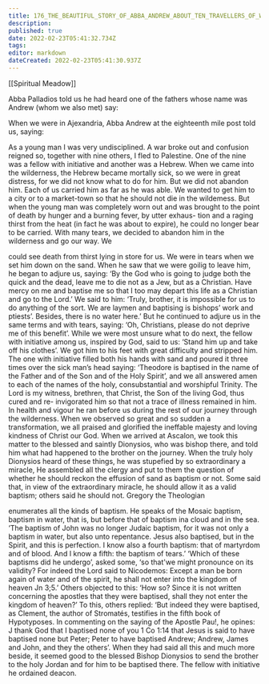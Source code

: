 ```yaml
---
title: 176_THE_BEAUTIFUL_STORY_OF_ABBA_ANDREW_ABOUT_TEN_TRAVELLERS_OF_WHOM_ONE_WAS_A_HEBREW
description: 
published: true
date: 2022-02-23T05:41:32.734Z
tags: 
editor: markdown
dateCreated: 2022-02-23T05:41:30.937Z
---
```


[[Spiritual Meadow]]
 
Abba Palladios told us he had heard one of the fathers whose name was Andrew (whom we also met) say:  
 
When we were in Ajexandria, Abba Andrew at the eighteenth mile post told us, saying:  
 
As a young man I was very undisciplined. A war broke out and confusion reigned so, together with nine others, I fled to Palestine. One of the nine was a fellow with initiative and another was a Hebrew. When we came into the wilderness, the Hebrew became mortally sick, so we were in great distress, for we did not know what to do for him. But we did not abandon him. Each of us carried him as far as he was able. We wanted to get him to a city or to a market-town so that he should not die in the wildemess. But when the young man was completely worn out and was brought to the point of death by hunger and a burning fever, by utter exhaus- tion and a raging thirst from the heat (in fact he was about to expire), he could no longer bear to be carried. With many tears, we decided to abandon him in the wilderness and go our way. We  
 
could see death from thirst lying in store for us. We were in tears when we set him down on the sand. When he saw that we were goilig to leave him, he began to adjure us, saying: ‘By the God who is going to judge both the quick and the dead, leave me to die not as a Jew, but as a Christian. Have mercy on me and baptise me so that I too may depart this life as a Christian and go to the Lord.’ We said to him: ‘Truly, brother, it is impossible for us to do anything of the sort. We are laymen and baptising is bishops’ work and ptiests’. Besides, there is no water here.’ But he continued to adjure us in the same terms and with tears, saying: ‘Oh, Christians, please do not deprive me of this benefit’. While we were most unsure what to do next, the fellow with initiative among us, inspired by God, said to us: ‘Stand him up and take off his clothes’. We got him to his feet with great difficulty and stripped him. The one with initiative filled both his hands with sand and poured it three times over the sick man’s head saying: ‘Theodore is baptised in the name of the Father and of the Son and of the Holy Spirit’, and we all answered amen to each of the names of the holy, consubstantial and worshipful Trinity. The Lord is my witness, brethren, that Christ, the Son of the living God, thus cured and re- invigorated him so that not a trace of illness remained in him. In health and vigour he ran before us during the rest of our journey through the wilderness. When we observed so great and so sudden a transformation, we all praised and glorified the ineffable majesty and loving kindness of Christ our God. When we arrived at Ascalon, we took this matter to the blessed and saintly Dionysios, who was bishop there, and told him what had happened to the brother on the journey. When the truly holy Dionysios heard of these things, he was stupefied by so extraordinary a miracle, He assembled all the clergy and put to them the question of whether he should reckon the effusion of sand as baptism or not. Some said that, in view of the extraordinary miracle, he should allow it as a valid baptism; others said he should not. Gregory the Theologian  
 
enumerates all the kinds of baptism. He speaks of the Mosaic baptism, baptism in water, that is, but before that of baptism ina cloud and in the sea. ‘The baptism of John was no longer Judaic baptism, for it was not only a baptism in water, but also unto repentance. Jesus also baptised, but in the Spirit, and this is perfection. I know also a fourth baptism: that of martyrdom and of blood. And I know a fifth: the baptism of tears.’ ‘Which of these baptisms did he undergo’, asked some, ‘so that'we might pronounce on its validity? For indeed the Lord said to Nicodemos: Except a man be born again of water and of the spirit, he shall not enter into the kingdom of heaven Jn 3;5.’ Others objected to this: ‘How so? Since it is not written concerning the apostles that they were baptised, shall they not enter the kingdom of heaven?’ To this, others replied: ‘But indeed they were baptised, as Clement, the author of Stromatés, testifies in the fifth book of Hypotyposes.  In commenting on the saying of the Apostle Pau!, he opines: J thank God that I baptised none of you 1 Co 1:14 that Jesus is said to have baptised none but Peter; Peter to have baptised Andrew; Andrew, James and John, and they the others’. When they had said all this and much more beside, it seemed good to the blessed Bishop Dionysios to send the brother to the holy Jordan and for him to be baptised there. The fellow with initiative he ordained deacon. 
